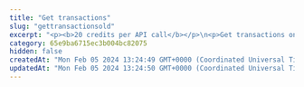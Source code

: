 ```yaml
---
title: "Get transactions"
slug: "gettransactionsold"
excerpt: "<p><b>20 credits per API call</b></p>\n<p>Get transactions on the following blockchains:</p>\n<ul>\n<li>Celo - celo / celo-testnet</li>\n<li>Ethereum - ethereum / ethereum-sepolia</li>\n<li>BNB (Binance) Smart Chain - bsc / bsc-testnet</li>\n<li>Polygon - polygon / polygon-mumbai</li>\n<li>Tezos - tezos-mainnet</li>\n<li>Horizen EON - eon-mainnet</li>\n<li>Chiliz - chiliz-mainnet</li>\n</ul>\n<p>To get started:</p>\n<ul>\n<li>Provide a chain name and comma-separated list of addresses. Our API will return all of their transactions along with further information such as their block number, ID of involved token, and more.</li>\n<li>If not specified, the API returns transactions of various types (fungible, nft, multitoken, native), but you can also choose to filter specific <code>transactionTypes</code> and even <code>transactionSubtype</code> (incoming, outgoing, zero-transfer).</li>\n<li>On top of that, you can add further filters such as specifying block range where the transactions should have occurred, or address and ID of involved tokens.</li>\n<li>For Tezos blockchain, the API accepts only one wallet address in <code>addresses</code> query parameter. Following query parameters won't have any effect on filtering data: <code>transactionTypes</code>, <code>transactionSubtype</code>, <code>tokenId</code>, <code>blockTo</code>.</li>\n<li>When querying Tezos transactions for a specified wallet or contract address, pagination is supported via <code>pageSize</code> and <code>offset</code> query parameters. \n<li>When querying Tezos transactions for a specified block, pagination is supported via <code>cursor</code> query parameter, by filling in the value from <code>prevPage</code> or <code>nextPage</code> field in the response body.</li>\n</ul>"
category: 65e9ba6715ec3b004bc82075
hidden: false
createdAt: "Mon Feb 05 2024 13:24:49 GMT+0000 (Coordinated Universal Time)"
updatedAt: "Mon Feb 05 2024 13:24:50 GMT+0000 (Coordinated Universal Time)"
---
```

